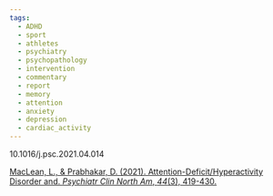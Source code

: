 ```yaml
---
tags:
  - ADHD
  - sport
  - athletes
  - psychiatry
  - psychopathology
  - intervention
  - commentary
  - report
  - memory
  - attention
  - anxiety
  - depression
  - cardiac_activity
---
```

10.1016/j.psc.2021.04.014

[MacLean, L., & Prabhakar, D. (2021). Attention-Deficit/Hyperactivity Disorder and. _Psychiatr Clin North Am_, _44_(3), 419-430.](https://scholarlycommons.henryford.com/cgi/viewcontent.cgi?article=1102&context=behavioralhealth_articles)